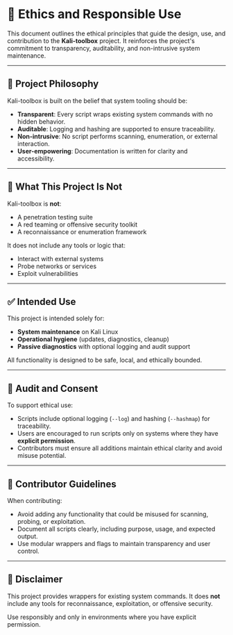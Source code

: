 # 🧭 Ethics and Responsible Use

This document outlines the ethical principles that guide the design, use, and contribution to the **Kali-toolbox** project. It reinforces the project's commitment to transparency, auditability, and non-intrusive system maintenance.

---

## 🧰 Project Philosophy

Kali-toolbox is built on the belief that system tooling should be:
- **Transparent**: Every script wraps existing system commands with no hidden behavior.
- **Auditable**: Logging and hashing are supported to ensure traceability.
- **Non-intrusive**: No script performs scanning, enumeration, or external interaction.
- **User-empowering**: Documentation is written for clarity and accessibility.

---

## 🚫 What This Project Is Not

Kali-toolbox is **not**:
- A penetration testing suite
- A red teaming or offensive security toolkit
- A reconnaissance or enumeration framework

It does not include any tools or logic that:
- Interact with external systems
- Probe networks or services
- Exploit vulnerabilities

---

## ✅ Intended Use

This project is intended solely for:
- **System maintenance** on Kali Linux
- **Operational hygiene** (updates, diagnostics, cleanup)
- **Passive diagnostics** with optional logging and audit support

All functionality is designed to be safe, local, and ethically bounded.

---

## 🔐 Audit and Consent

To support ethical use:
- Scripts include optional logging (`--log`) and hashing (`--hashmap`) for traceability.
- Users are encouraged to run scripts only on systems where they have **explicit permission**.
- Contributors must ensure all additions maintain ethical clarity and avoid misuse potential.

---

## 🤝 Contributor Guidelines

When contributing:
- Avoid adding any functionality that could be misused for scanning, probing, or exploitation.
- Document all scripts clearly, including purpose, usage, and expected output.
- Use modular wrappers and flags to maintain transparency and user control.

---

## 📢 Disclaimer

This project provides wrappers for existing system commands. It does **not** include any tools for reconnaissance, exploitation, or offensive security.

Use responsibly and only in environments where you have explicit permission.
